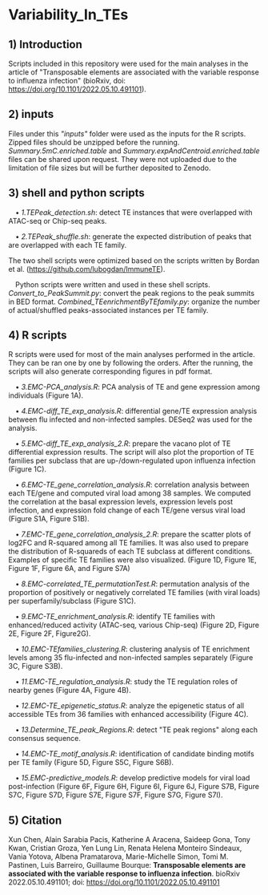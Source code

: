 # Variability_In_TEs

## 1) Introduction
Scripts included in this repository were used for the main analyses in the article of "Transposable elements are associated with the variable response to influenza infection" (bioRxiv, doi: https://doi.org/10.1101/2022.05.10.491101).

## 2) inputs
Files under this *"inputs"* folder were used as the inputs for the R scripts. Zipped files should be unzipped before the running. *Summary.5mC.enriched.table* and *Summary.expAndCentroid.enriched.table* files can be shared upon request. They were not uploaded due to the limitation of file sizes but will be further deposited to Zenodo.

## 3) shell and python scripts
&emsp;•	*1.TEPeak_detection.sh*: detect TE instances that were overlapped with ATAC-seq or Chip-seq peaks.

&emsp;•	*2.TEPeak_shuffle.sh*: generate the expected distribution of peaks that are overlapped with each TE family.<br />

The two shell scripts were optimized based on the scripts written by Bordan et al. (https://github.com/lubogdan/ImmuneTE).

&emsp;Python scripts were written and used in these shell scripts. *Convert_to_PeakSummit.py*: convert the peak regions to the peak summits in BED format. *Combined_TEenrichmentByTEfamily.py*: organize the number of actual/shuffled peaks-associated instances per TE family. 

## 4) R scripts
R scripts were used for most of the main analyses performed in the article. They can be ran one by one by following the orders. After the running, the scripts will also generate corresponding figures in pdf format.

&emsp;•	*3.EMC-PCA_analysis.R*: PCA analysis of TE and gene expression among individuals (Figure 1A).

&emsp;•	*4.EMC-diff_TE_exp_analysis.R*: differential gene/TE expression analysis between flu infected and non-infected samples. DESeq2 was used for the analysis.

&emsp;•	*5.EMC-diff_TE_exp_analysis_2.R*: prepare the vacano plot of TE differential expression results. The script will also plot the proportion of TE families per subclass that are up-/down-regulated upon influenza infection (Figure 1C).

&emsp;•	*6.EMC-TE_gene_correlation_analysis.R*: correlation analysis between each TE/gene and computed viral load among 38 samples. We computed the correlation at the basal expression levels, expression levels post infection, and expression fold change of each TE/gene versus viral load (Figure S1A, Figure S1B).

&emsp;•	*7.EMC-TE_gene_correlation_analysis_2.R*: prepare the scatter plots of log2FC and R-squared among all TE families. It was also used to prepare the distribution of R-squareds of each TE subclass at different conditions. Examples of specific TE families were also visualized. (Figure 1D, Figure 1E, Figure 1F, Figure 6A, and Figure S7A)

&emsp;•	*8.EMC-correlated_TE_permutationTest.R*: permutation analysis of the proportion of positively or negatively correlated TE families (with viral loads) per superfamily/subclass (Figure S1C).

&emsp;•	*9.EMC-TE_enrichment_analysis.R*: identify TE families with enhanced/reduced activity (ATAC-seq, various Chip-seq) (Figure 2D, Figure 2E, Figure 2F, Figure2G).

&emsp;•	*10.EMC-TEfamilies_clustering.R*: clustering analysis of TE enrichment levels among 35 flu-infected and non-infected samples separately (Figure 3C, Figure S3B).

&emsp;•	*11.EMC-TE_regulation_analysis.R*: study the TE regulation roles of nearby genes (Figure 4A, Figure 4B). 

&emsp;•	*12.EMC-TE_epigenetic_status.R*: analyze the epigenetic status of all accessible TEs from 36 families with enhanced accessibility (Figure 4C).

&emsp;•	*13.Determine_TE_peak_Regions.R*: detect "TE peak regions" along each consensus sequence.

&emsp;•	*14.EMC-TE_motif_analysis.R*: identification of candidate binding motifs per TE family (Figure 5D, Figure S5C, Figure S6B).

&emsp;•	*15.EMC-predictive_models.R*: develop predictive models for viral load post-infection (Figure 6F, Figure 6H, Figure 6I, Figure 6J, Figure S7B, Figure S7C, Figure S7D, Figure S7E, Figure S7F, Figure S7G, Figure S7I). 

## 5) Citation
Xun Chen, Alain Sarabia Pacis, Katherine A Aracena, Saideep Gona, Tony Kwan, Cristian Groza, Yen Lung Lin, Renata Helena Monteiro Sindeaux, Vania Yotova, Albena Pramatarova, Marie-Michelle Simon, Tomi M. Pastinen, Luis Barreiro, Guillaume Bourque: **Transposable elements are associated with the variable response to influenza infection**. bioRxiv 2022.05.10.491101; doi: https://doi.org/10.1101/2022.05.10.491101

